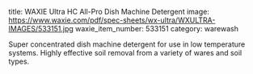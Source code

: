 title: WAXIE Ultra HC All-Pro Dish Machine Detergent
image: https://www.waxie.com/pdf/spec-sheets/wx-ultra/WXULTRA-IMAGES/533151.jpg
waxie_item_number: 533151
category: warewash

Super concentrated dish machine detergent for use in low temperature systems. Highly effective soil removal from a variety of wares and soil types.
